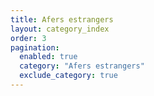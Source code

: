 ```yaml
---
title: Afers estrangers
layout: category_index
order: 3
pagination:
  enabled: true
  category: "Afers estrangers"
  exclude_category: true
---
```

